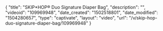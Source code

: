{
    "title": "SKIP*HOP&reg; Duo Signature Diaper Bag",
    "description": "",
    "videoid": "109969948",
    "date_created": "1502518801",
    "date_modified": "1504280657",
    "type": "captivate",
    "layout": "video",
    "url": "\/v\/skip-hop-duo-signature-diaper-bag\/109969948"
}